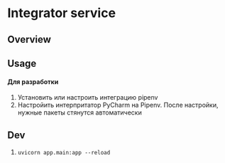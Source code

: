 # Integrator service

## Overview


## Usage

#### Для разработки

1. Установить или настроить интеграцию pipenv
2. Настройить интерпритатор PyCharm на Pipenv. После настройки, нужные пакеты стянутся автоматически


## Dev

1. `uvicorn app.main:app --reload`


